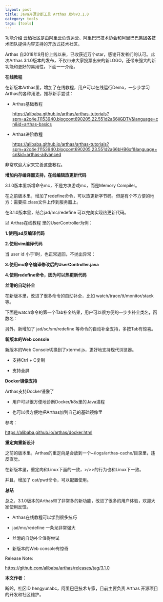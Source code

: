```yaml
---
layout: post
title: Java开源诊断工具 Arthas 发布v3.1.0
category: tools
tags: [tools]
---
```




功能介绍 云栖社区是由阿里云负责运营、阿里巴巴技术协会和阿里巴巴集团各技术团队提供内容支持的开放式技术社区。

Arthas 自2018年9月份上线以来，已收获近万个star，感谢开发者们的认可。此次Arthas 3.1.0版本的发布，不仅带来大家投票出来的新LOGO，还带来强大的新功能和更好的易用性，下面一一介绍。

**在线教程**

在新版本Arthas里，增加了在线教程，用户可以在线运行Demo，一步步学习Arthas的各种用法，推荐新手尝试：

*   Arthas基础教程

    https://alibaba.github.io/arthas/arthas-tutorials?spm=a2c4e.11153940.blogcont690205.22.551d2a66jiGDTV&language=cn&id=arthas-basics

*   Arthas进阶教程

    https://alibaba.github.io/arthas/arthas-tutorials?spm=a2c4e.11153940.blogcont690205.23.551d2a66bHB6xf&language=cn&id=arthas-advanced

非常欢迎大家来完善这些教程。

**增加内存编译器支持，在线编辑热更新代码**

3.1.0版本里新增命令mc，不是方块游戏mc，而是Memory Compiler。

在之前版本里，增加了redefine命令，可以热更新字节码。但是有个不方便的地方：需要把.class文件上传到服务器上。

在3.1.0版本里，结合jad/mc/redefine 可以完美实现热更新代码。

以 Arthas在线教程 里的UserController为例：

**1.使用jad反编译代码**

**2.使用vim编译代码**

当 user id 小于1时，也正常返回，不抛出异常：

**3.使用mc命令编译修改后的UserController.java**

**4.使用redefine命令，因为可以热更新代码**

**丝滑的自动补全**

在新版本里，改进了很多命令的自动补全，比如 watch/trace/tt/monitor/stack等。

下面是watch命令的第一个Tab补全结果，用户可以很方便的一步步补全类名，函数名：

另外，新增加了 jad/sc/sm/redefine 等命令的自动补全支持，多按Tab有惊喜。

**新版本的Web console**

新版本的Web Console切换到了xtermd.js，更好地支持现代浏览器。

*   支持Ctrl + C复制

*   支持全屏

**Docker镜像支持**

Arthas支持Docker镜像了

*   用户可以很方便地诊断Docker/k8s里的Java进程

*   也可以很方便地把Arthas加到自己的基础镜像里

参考： 

https://alibaba.github.io/arthas/docker.html

**重定向重新设计**

之前的版本里，Arthas的重定向是会放到一个~/logs/arthas-cache/目录里，违反直觉。

在新版本里，重定向和Linux下面的一致，>/>>的行为也和Linux下一致。

并且，增加了 cat/pwd命令，可以配置使用。

**总结**

总之，3.1.0版本的Arthas带了非常多的新功能，改进了很多的用户体验，欢迎大家使用反馈。

*   Arthas在线教程可以学到很多技巧

*   jad/mc/redefine 一条龙非常强大

*   丝滑的自动补全值得尝试

*   新版本的Web console有惊奇

Release Note: 

https://github.com/alibaba/arthas/releases/tag/3.1.0

**本文作者：**

断岭，社区ID hengyunabc，阿里巴巴技术专家，目前主要负责 Arthas 开源项目的开发和社区维护。
